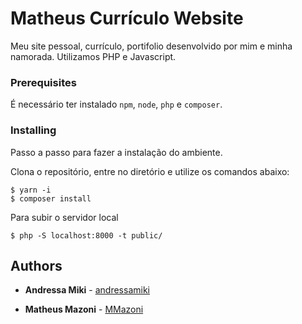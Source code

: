 # Matheus Currículo Website

Meu site pessoal, currículo, portifolio desenvolvido por mim e minha namorada. Utilizamos PHP e Javascript.

### Prerequisites

É necessário ter instalado `npm`, `node`, `php` e `composer`.

### Installing

Passo a passo para fazer a instalação do ambiente. 

Clona o repositório, entre no diretório e utilize os comandos abaixo:

```
$ yarn -i
$ composer install
```

Para subir o servidor local

```
$ php -S localhost:8000 -t public/
```

## Authors

* **Andressa Miki**  - [andressamiki](https://github.com/andressamiki)

* **Matheus Mazoni**  - [MMazoni](https://github.com/MMazoni)
